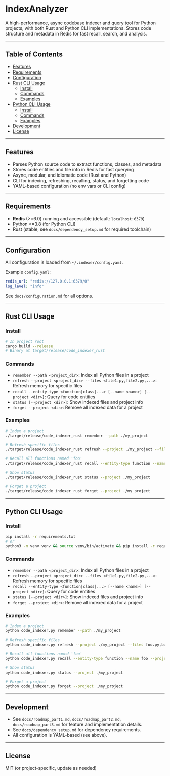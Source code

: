 # IndexAnalyzer

A high-performance, async codebase indexer and query tool for Python projects, with both Rust and Python CLI implementations. Stores code structure and metadata in Redis for fast recall, search, and analysis.

---

## Table of Contents
- [Features](#features)
- [Requirements](#requirements)
- [Configuration](#configuration)
- [Rust CLI Usage](#rust-cli-usage)
  - [Install](#install)
  - [Commands](#commands)
  - [Examples](#examples)
- [Python CLI Usage](#python-cli-usage)
  - [Install](#install-1)
  - [Commands](#commands-1)
  - [Examples](#examples-1)
- [Development](#development)
- [License](#license)

---

## Features
- Parses Python source code to extract functions, classes, and metadata
- Stores code entities and file info in Redis for fast querying
- Async, modular, and idiomatic code (Rust and Python)
- CLI for indexing, refreshing, recalling, status, and forgetting code
- YAML-based configuration (no env vars or CLI config)

---

## Requirements
- **Redis** (>=6.0) running and accessible (default: `localhost:6379`)
- Python >=3.8 (for Python CLI)
- Rust (stable, see `docs/dependency_setup.md` for required toolchain)

---

## Configuration
All configuration is loaded from `~/.indexer/config.yaml`.

Example `config.yaml`:
```yaml
redis_url: "redis://127.0.0.1:6379/0"
log_level: "info"
```
See `docs/configuration.md` for all options.

---

## Rust CLI Usage

### Install
```bash
# In project root
cargo build --release
# Binary at target/release/code_indexer_rust
```

### Commands
- `remember --path <project_dir>`: Index all Python files in a project
- `refresh --project <project_dir> --files <file1.py,file2.py,...>`: Refresh memory for specific files
- `recall --entity-type <function|class|...> [--name <name>] [--project <dir>]`: Query for code entities
- `status [--project <dir>]`: Show indexed files and project info
- `forget --project <dir>`: Remove all indexed data for a project

### Examples
```bash
# Index a project
./target/release/code_indexer_rust remember --path ./my_project

# Refresh specific files
./target/release/code_indexer_rust refresh --project ./my_project --files foo.py,bar.py

# Recall all functions named 'foo'
./target/release/code_indexer_rust recall --entity-type function --name foo --project ./my_project

# Show status
./target/release/code_indexer_rust status --project ./my_project

# Forget a project
./target/release/code_indexer_rust forget --project ./my_project
```

---

## Python CLI Usage

### Install
```bash
pip install -r requirements.txt
# or
python3 -m venv venv && source venv/bin/activate && pip install -r requirements.txt
```

### Commands
- `remember --path <project_dir>`: Index all Python files in a project
- `refresh --project <project_dir> --files <file1.py,file2.py,...>`: Refresh memory for specific files
- `recall --entity-type <function|class|...> [--name <name>] [--project <dir>]`: Query for code entities
- `status [--project <dir>]`: Show indexed files and project info
- `forget --project <dir>`: Remove all indexed data for a project

### Examples
```bash
# Index a project
python code_indexer.py remember --path ./my_project

# Refresh specific files
python code_indexer.py refresh --project ./my_project --files foo.py,bar.py

# Recall all functions named 'foo'
python code_indexer.py recall --entity-type function --name foo --project ./my_project

# Show status
python code_indexer.py status --project ./my_project

# Forget a project
python code_indexer.py forget --project ./my_project
```

---

## Development
- See `docs/roadmap_part1.md`, `docs/roadmap_part2.md`, `docs/roadmap_part3.md` for feature and implementation details.
- See `docs/dependency_setup.md` for dependency requirements.
- All configuration is YAML-based (see above).

---

## License
MIT (or project-specific, update as needed)
